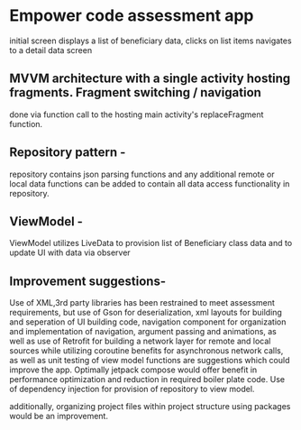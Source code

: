 # Empower code assessment app
initial screen displays a list of beneficiary data, clicks on list items navigates to a detail data
screen

## MVVM architecture with a single activity hosting fragments. Fragment switching / navigation
 done via function call to the hosting main activity's replaceFragment function.
 
## Repository pattern - 
repository contains json parsing functions and any additional remote or local data functions can be
added to contain all data access functionality in repository.

## ViewModel -
ViewModel utilizes LiveData to provision list of Beneficiary class data and to update UI with data via observer

## Improvement suggestions-
Use of XML,3rd party libraries has been restrained to meet assessment requirements, but use of
Gson for deserialization, xml layouts for building and seperation of UI building code, navigation
component for organization and implementation of navigation, argument passing and animations, as well
as use of Retrofit for building a network layer for remote and local sources while utilizing coroutine benefits
for asynchronous network calls, as well as unit testing of view model functions are suggestions 
which could improve the app. Optimally jetpack compose would offer benefit in performance optimization
and reduction in required boiler plate code. Use of dependency injection for provision of repository to view model.

additionally, organizing project files within project structure using packages would be an improvement.
